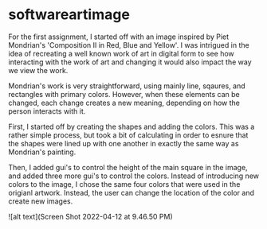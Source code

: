 # softwareartimage


For the first assignment, I started off with an image inspired by Piet Mondrian's 'Composition II in Red, Blue and Yellow'. 
I was intrigued in the idea of recreating a well known work of art in digital form to see how interacting with the work of art and changing it would also impact the way we view the work. 

Mondrian's work is very straightforward, using mainly line, sqaures, and rectangles with primary colors. However, when these elements can be changed, each change creates a new meaning, depending on how the person interacts with it. 

First, I started off by creating the shapes and adding the colors. This was a rather simple process, but took a bit of calculating in order to esnure that the shapes were lined up with one another in exactly the same way as Mondrian's painting. 

Then, I added gui's to control the height of the main square in the image, and added three more gui's to control the colors. 
Instead of introducing new colors to the image, I chose the same four colors that were used in the origianl artwork. Instead, the user can change the location of the color and create new images. 

![alt text](Screen Shot 2022-04-12 at 9.46.50 PM)


